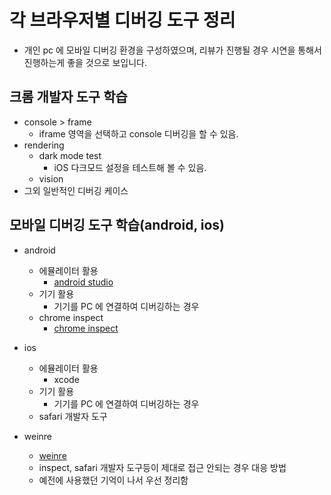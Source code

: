 # 각 브라우저별 디버깅 도구 정리
- 개인 pc 에 모바일 디버깅 환경을 구성하였으며, 리뷰가 진행될 경우 시연을 통해서 진행하는게 좋을 것으로 보입니다.

## 크롬 개발자 도구 학습
- console > frame
    - iframe 영역을 선택하고 console 디버깅을 할 수 있음.
- rendering
    - dark mode test
        - iOS 다크모드 설정을 테스트해 볼 수 있음.
    - vision
- 그외 일반적인 디버깅 케이스

## 모바일 디버깅 도구 학습(android, ios)
- android
    - 에뮬레이터 활용
        - [android studio](https://developer.android.com/studio)
    - 기기 활용
        - 기기를 PC 에 연결하여 디버깅하는 경우
    - chrome inspect
        - [chrome inspect](https://developers.google.com/web/tools/chrome-devtools/remote-debugging)

- ios
    - 에뮬레이터 활용
        - xcode
    - 기기 활용
        - 기기를 PC 에 연결하여 디버깅하는 경우
    - safari 개발자 도구

- weinre
    - [weinre](https://people.apache.org/~pmuellr/weinre/docs/latest/Home.html)
    - inspect, safari 개발자 도구등이 제대로 접근 안되는 경우 대응 방법
    - 예전에 사용했던 기억이 나서 우선 정리함
